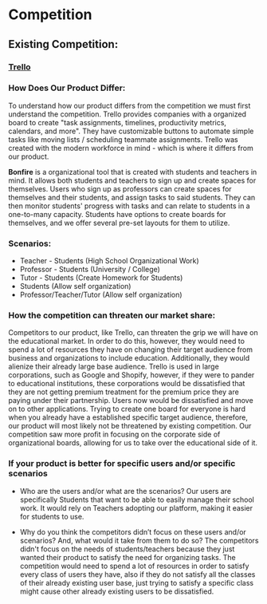 # Competition

## Existing Competition:

### [Trello](https://Trello.com)

### How Does Our Product Differ:

To understand how our product differs from the competition we must first understand the competition. Trello provides companies with a organized board to create "task assignments, timelines, productivity metrics, calendars, and more".
They have customizable buttons to automate simple tasks like moving lists / scheduling teammate assignments. Trello was created with the modern workforce in mind - which is where it differs from our product.

**Bonfire** is a organizational tool that is created with students and teachers in mind. It allows both students and teachers to sign up and create spaces for themselves. Users who sign up as professors can create spaces for themselves and their students, and assign tasks to said students. They can then monitor students' progress with tasks and can relate to students in a one-to-many capacity. Students have options to create boards for themselves, and we offer several pre-set layouts for them to utilize.

### Scenarios:

- Teacher - Students (High School Organizational Work)
- Professor - Students (University / College)
- Tutor - Students (Create Homework for Students)
- Students (Allow self organization)
- Professor/Teacher/Tutor (Allow self organization)

### How the competition can threaten our market share:

Competitors to our product, like Trello, can threaten the grip we will have on the educational market. In order to do this, however, they would need to spend a lot of resources they have on changing their target audience from business and organizations to include education. Additionally, they would alienize their already large base audience. Trello is used in large corporations, such as Google and Shopify, however, if they were to pander to educational institutions, these corporations would be dissatisfied that they are not getting premium treatment for the premium price they are paying under their partnership. Users now would be dissatisfied and move on to other applications. Trying to create one board for everyone is hard when you already have a established specific target audience, therefore, our product will most likely not be threatened by existing competition. Our competition saw more profit in focusing on the corporate side of organizational boards, allowing for us to take over the educational side of it.


### If your product is better for specific users and/or specific scenarios

- Who are the users and/or what are the scenarios?
Our users are specifically Students that want to be able to easily manage their school work. It would rely on Teachers adopting our platform, making it easier for students to use.

- Why do you think the competitors didn’t focus on these users and/or scenarios? And, what would it take from them to do so?
The competitors didn't focus on the needs of students/teachers because they just wanted their product to satisfy the need for organizing tasks. The competition would need to spend a lot of resources in order to satisfy every class of users they have, also if they do not satisfy all the classes of their already existing user base, just trying to satisfy a specific class might cause other already existing users to be dissatisfied.
